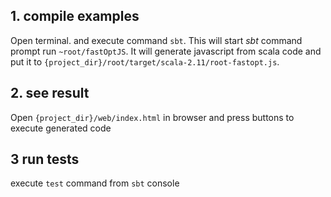 ## 1. compile examples
Open terminal. and execute command `sbt`. This will start *sbt* command prompt
run `~root/fastOptJS`. It will generate javascript from scala code and put it to 
`{project_dir}/root/target/scala-2.11/root-fastopt.js`.

## 2. see result
Open `{project_dir}/web/index.html` in browser and press buttons to execute generated code

## 3 run tests
execute `test` command from `sbt` console
